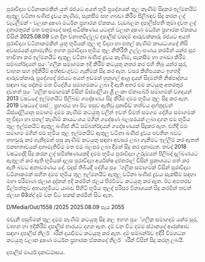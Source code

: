 පුරාවිද්‍යා වටිනාකමකින් යුත් රජයට අයත් භූමි ප්‍රදේශයක් තුල කැණීම් සිදුකර ඉල්මනයිට් ඇතුලු වටිනා ඛණිජ ද්‍රවය කැණීම, සැකසීම සහ ගබඩා කිරීම පිලිබඳව සිදු කරන ලද්‍ වැටලීමක් - වලාන දූෂණ මර්ධන ප්‍රහාරක ඒකකය. වැඩබලන දපාලිස්පති තුමා දවත ලද්‍ දතාරතුරක් මත එතුමාදේ සෘජු අධීක්ෂණය යටදත් වලාන දූෂණ මර්ධන ප්‍රහාරක ඒකකය විසින් 2025.08.09 වන දින වනාතවිල්ලුව දපාලිස් වසදම් ආරුවක්කාරු රජයට අයත් පුරාවිද්‍යා වටිනාකමකින් යුතු භූමියක් තුල භූ විද්‍යා හා පතල් කැණීම් කායධංශදේ නිසි අවසරයක් දනාමැතිව ඉහත පුරාවිද්‍යා භූමිය තුල නිතිරීති උල්ලංඝණය කරමින් යන්ර සූර භාවිතා කර ඉල්මනයිට් ඇතුලු වටිනා ඛණිජ ද්‍රවය කැණීම, සැකසීම හා ගබඩා කිරීම සම්බන්ර්දයන් පුේගලික සමාගමක ඉදි කිරීම් කටයුතු නතර කර එහි තිබූ යන්ර සූර, වාහන සහ ඉදිකිරීම් අත්අඩංගුවට ගැනීමක් සිදු කර ඇත. වසර කිහිපයකට ඉහතදී ආරුවක්කාරු ප්‍රදේශදේ රජයට අයත් ඉඩමක් හුනුගල් ආශ්‍ර දයන් සිදමන්ති නිෂ්පාද්‍නය සඳහා බදු පද්‍නම මත විදේශීය සමාගමකට ලබා දී ඇති අතර එම කටයුතු අතරතුර දවනත් පුේගලික සමාගමක් විසින් ඕස්දේලියා ශ්‍රී ලංකා ඒකාබේර් සමාගමක් වශදයන් 2013 වෂධදේ ඉල්මනයිට් පිලිබද්‍ව ගදේෂණය සිදු කිරීම දමම භූමිය තුල සිදු කර ඇත. 2019 වෂධදේ පාස්ු ප්‍රහාරය හා ඊට පසුව ඇතිවූ දකාවිඩ් තත්වය දහ්තුදවන් ඕස්දේලියානු සමාගම දමම කැණීම් කටයුතු වලින් ඉවත් වීමත් සමගම දේශිය සමාගමක් භූ විද්‍යා හා පතල් කැණීම් කායධංශය මගින් ගදේෂණ බලපරයක් ලබා දගන එම භූමිය තුල ඉල්මනයිට් ඇතුලු ඛණිජ නිධි සම්බන්ර්දයන් ගදේෂණයක් සිදුකර ඇත. එහිදී එම සමාගම මගින් එම භූමිය තුල ඉල්මනයිට් ඇතුලු වටිනා ඛණිජ ද්‍රවය පවතින බවට තහවුරු කර ගැනීදමන් පසු කැණීම් කටයුතු සඳහා අවසර ලබා ගැනීමට ඉල්ලීම් කර ඇතත් එකඟතාවයක් දනාමැතිවීම මත එම බලපර ලබා දීමක් සිදු කර දනාමැත. තවද්‍ 2018 වෂධදේදි සිදු කරන ලද්‍ සමීක්ෂණයකදි දමම භූමිය පුරාවිද්‍යා උරුමයන් පිලිබද්‍ දල්ඛණයට ඇතුලත් කර ඇති භූමියක් දලස පුරාවිද්‍යා අර්යක්ෂ දජනරාල් විසින් ප්‍රකාශයට පත් කර ඇති බවට අනාවරණය දේ. එදස් තිබියදී දේශිය පුේගලික සමාගමක් විසින් පුරාවිද්‍යා වටිනාකමක් සහිත දමම භූමිය තුල ඉල්මනයිට් ඇතුලු වටිනා ඛණිජ ද්‍රවය සැකසීම සඳහා මහා පරිමාණ ජලාශ දද්‍කක් ඉදි කරමින් ජලය පිරවීමට කටයුතු කර ඇත. ඊට අමතරව විල්පත්තුව අභයභූමියට යාබද්‍ව පිහිටි භූමිය තුලද්‍ පරිසර විනාශයක් සිදු කරමින් තවත් ජලාශ 03ක්ද්‍ දම් වන විට සකස් කරමින් සිට ඇත.

D/Media/Out/1558 /2025 2025.08.09 පැය 2055

එවැනි පසුබිමක් තුල දමම කැණීම් කටයුතු සිදු කල ඉහත පුේගලික සමාගදම් යන්ර සූර, වාහන හා ඉදිකිරීම් දපාලිස් භාරයට දගන ඇත. දම් වන විට දමම ස්ථානදේ ආරක්ෂාව සඳහා දපාලිස් නිලර්ාරීන් දයද්‍වීමට කටයුතු කර ඇත. දම් සම්බන්ර්ව ඉදිරි විමශධන කටයුතු වලාන දූෂණ මර්ධන ප්‍රහාරක ඒකකදේ නිලර්ාරීන් විසින් සිදු කරනු ලබයි.

දපාලිස් මාර්ය දකාට්ඨාසය.